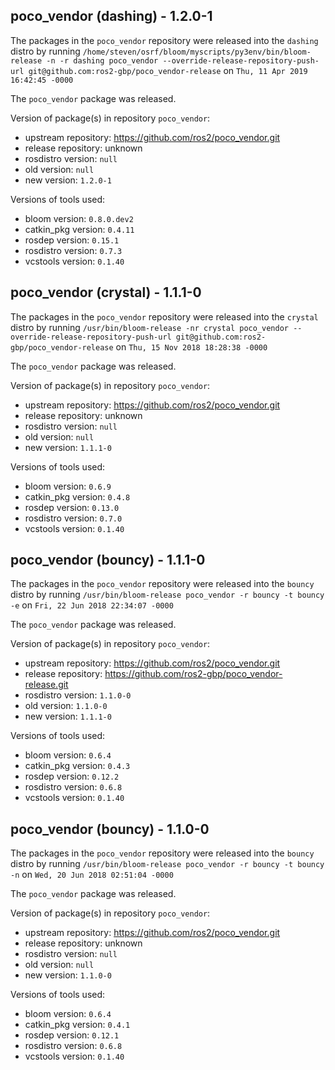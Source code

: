 ## poco_vendor (dashing) - 1.2.0-1

The packages in the `poco_vendor` repository were released into the `dashing` distro by running `/home/steven/osrf/bloom/myscripts/py3env/bin/bloom-release -n -r dashing poco_vendor --override-release-repository-push-url git@github.com:ros2-gbp/poco_vendor-release` on `Thu, 11 Apr 2019 16:42:45 -0000`

The `poco_vendor` package was released.

Version of package(s) in repository `poco_vendor`:

- upstream repository: https://github.com/ros2/poco_vendor.git
- release repository: unknown
- rosdistro version: `null`
- old version: `null`
- new version: `1.2.0-1`

Versions of tools used:

- bloom version: `0.8.0.dev2`
- catkin_pkg version: `0.4.11`
- rosdep version: `0.15.1`
- rosdistro version: `0.7.3`
- vcstools version: `0.1.40`


## poco_vendor (crystal) - 1.1.1-0

The packages in the `poco_vendor` repository were released into the `crystal` distro by running `/usr/bin/bloom-release -nr crystal poco_vendor --override-release-repository-push-url git@github.com:ros2-gbp/poco_vendor-release` on `Thu, 15 Nov 2018 18:28:38 -0000`

The `poco_vendor` package was released.

Version of package(s) in repository `poco_vendor`:

- upstream repository: https://github.com/ros2/poco_vendor.git
- release repository: unknown
- rosdistro version: `null`
- old version: `null`
- new version: `1.1.1-0`

Versions of tools used:

- bloom version: `0.6.9`
- catkin_pkg version: `0.4.8`
- rosdep version: `0.13.0`
- rosdistro version: `0.7.0`
- vcstools version: `0.1.40`


## poco_vendor (bouncy) - 1.1.1-0

The packages in the `poco_vendor` repository were released into the `bouncy` distro by running `/usr/bin/bloom-release poco_vendor -r bouncy -t bouncy -e` on `Fri, 22 Jun 2018 22:34:07 -0000`

The `poco_vendor` package was released.

Version of package(s) in repository `poco_vendor`:

- upstream repository: https://github.com/ros2/poco_vendor.git
- release repository: https://github.com/ros2-gbp/poco_vendor-release.git
- rosdistro version: `1.1.0-0`
- old version: `1.1.0-0`
- new version: `1.1.1-0`

Versions of tools used:

- bloom version: `0.6.4`
- catkin_pkg version: `0.4.3`
- rosdep version: `0.12.2`
- rosdistro version: `0.6.8`
- vcstools version: `0.1.40`


## poco_vendor (bouncy) - 1.1.0-0

The packages in the `poco_vendor` repository were released into the `bouncy` distro by running `/usr/bin/bloom-release poco_vendor -r bouncy -t bouncy -n` on `Wed, 20 Jun 2018 02:51:04 -0000`

The `poco_vendor` package was released.

Version of package(s) in repository `poco_vendor`:

- upstream repository: https://github.com/ros2/poco_vendor.git
- release repository: unknown
- rosdistro version: `null`
- old version: `null`
- new version: `1.1.0-0`

Versions of tools used:

- bloom version: `0.6.4`
- catkin_pkg version: `0.4.1`
- rosdep version: `0.12.1`
- rosdistro version: `0.6.8`
- vcstools version: `0.1.40`


